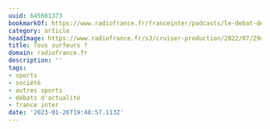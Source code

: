 ```yaml
---
uuid: 645601373
bookmarkOf: https://www.radiofrance.fr/franceinter/podcasts/le-debat-de-midi/le-debat-de-midi-du-lundi-25-juillet-2022-6414099
category: article
headImage: https://www.radiofrance.fr/s3/cruiser-production/2022/07/29d857e6-240d-460f-a870-e8c3bdb42deb/1200x680_gettyimages-866104226.jpg
title: Tous surfeurs ?
domain: radiofrance.fr
description: ''
tags:
- sports
- société
- autres sports
- débats d'actualité
- france inter
date: '2023-01-26T19:48:57.113Z'
---
```



